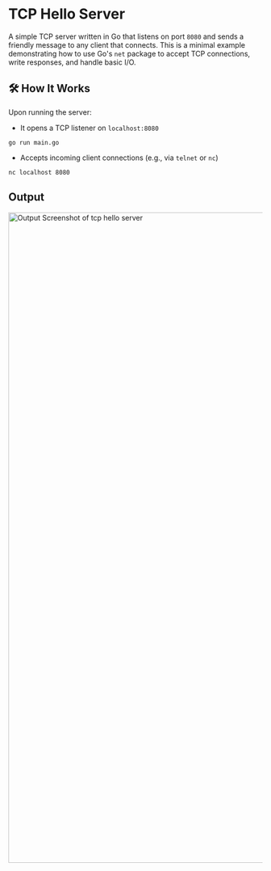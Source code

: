 # TCP Hello Server

A simple TCP server written in Go that listens on port `8080` and sends a friendly message to any client that connects. This is a minimal example demonstrating how to use Go's `net` package to accept TCP connections, write responses, and handle basic I/O.

## 🛠️ How It Works

Upon running the server:
- It opens a TCP listener on `localhost:8080`
```
go run main.go
```
- Accepts incoming client connections (e.g., via `telnet` or `nc`)
```
nc localhost 8080
```

## Output
<img width="1288" alt="Output Screenshot of tcp hello server" src="https://github.com/user-attachments/assets/ae1a738d-4aef-401e-96d5-6146b9c8a5ce" />
